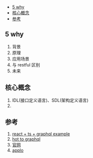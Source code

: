 <!-- START doctoc generated TOC please keep comment here to allow auto update -->
<!-- DON'T EDIT THIS SECTION, INSTEAD RE-RUN doctoc TO UPDATE -->

- [5 why](#5-why)
- [核心概念](#%E6%A0%B8%E5%BF%83%E6%A6%82%E5%BF%B5)
- [参考](#%E5%8F%82%E8%80%83)

<!-- END doctoc generated TOC please keep comment here to allow auto update -->

## 5 why

1. 背景
2. 原理
3. 应用场景
4. 与 restful 区别
5. 未来

## 核心概念

1. IDL(接口定义语言)、SDL(架构定义语言)
2.

## 参考

1. [react + ts + graphql example](https://github.com/graphql-boilerplates/react-fullstack-graphql)
2. [hot to graphql](https://www.howtographql.com/)
3. [官网](https://graphql.org/)
4. [applo](https://www.apollographql.com/docs/tutorial/introduction/)
